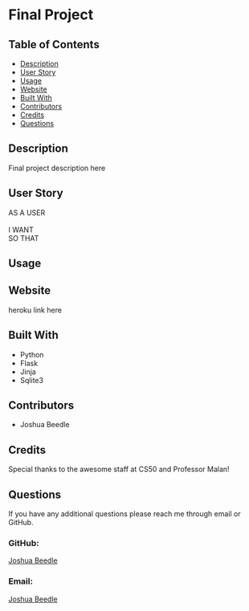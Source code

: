 # Final Project
## Table of Contents
* [Description](#description)
* [User Story](#user-story)
* [Usage](#usage)
* [Website](#website)
* [Built With](#built-with)
* [Contributors](#contributors)
* [Credits](#credits)
* [Questions](#questions)
## Description
Final project description here
## User Story
AS A USER </br>
</br>
I WANT </br>
SO THAT

## Usage
<!-- ![Walkthrough](./public/images/fridge-friend-walkthrough.gif) -->

<!-- [Video Link](https://drive.google.com/file/d/1UJUaD_XzF-mi68LD6efGa-RT3N1JIy0q/view) -->
## Website
heroku link here
## Built With
* Python
* Flask
* Jinja
* Sqlite3
## Contributors
* Joshua Beedle
## Credits
Special thanks to the awesome staff at CS50 and Professor Malan!
## Questions
If you have any additional questions please reach me through email or GitHub.

### GitHub: 

[Joshua Beedle](https://github.com/jbeedle19)

### Email: 

[Joshua Beedle](mailto:josh.beedle@gmail.com)